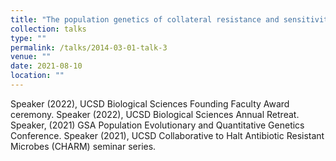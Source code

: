 ```yaml
---
title: "The population genetics of collateral resistance and sensitivity"
collection: talks
type: ""
permalink: /talks/2014-03-01-talk-3
venue: ""
date: 2021-08-10
location: ""
---
```


Speaker (2022), UCSD Biological Sciences Founding Faculty Award ceremony.
Speaker (2022), UCSD Biological Sciences Annual Retreat.
Speaker, (2021) GSA Population Evolutionary and Quantitative Genetics Conference.
Speaker (2021), UCSD Collaborative to Halt Antibiotic Resistant Microbes (CHARM) seminar series.
